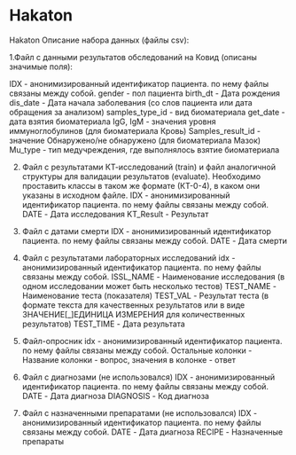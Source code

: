 # Hakaton
Hakaton
Описание набора данных (файлы csv):

1.Файл с данными результатов обследований на Ковид (описаны значимые поля):

IDX		- анонимизированный идентификатор пациента. по нему файлы связаны между собой.
gender		- пол пациента
birth_dt	- Дата рождения
dis_date	- Дата начала заболевания (со слов пациента или дата обращения за анализом)
samples_type_id	- вид биоматериала
get_date	- дата взятия биоматериала
IgG, IgM	- значения уровня иммуноглобулинов (для биоматериала Кровь)
Samples_result_id	- значение Обнаружено/не обнаружено (для биоматериала Мазок)
Mu_type		- тип медучреждения, где выполнялось взятие биоматериала

2. Файл с результатами КТ-исследований (train) и файл аналогичной структуры для валидации результатов (evaluate).
Необходимо проставить классы в таком же формате (КТ-0-4), в каком они указаны в исходном файле.
IDX		- анонимизированный идентификатор пациента. по нему файлы связаны между собой.
DATE		- Дата исследования
KT_Result	- Результат

3. Файл с датами смерти
IDX		- анонимизированный идентификатор пациента. по нему файлы связаны между собой.
DATE		- Дата смерти

4. Файл с результатами лабораторных исследований
idx		- анонимизированный идентификатор пациента. по нему файлы связаны между собой.
ISSL_NAME	- Наименование исследования (в одном исследовании может быть несколько тестов)
TEST_NAME	- Наименование теста (показателя)
TEST_VAL	- Результат теста (в формате текста для качественных результатов или в виде ЗНАЧЕНИЕ[_]ЕДИНИЦА ИЗМЕРЕНИЯ для количественных результатов)
TEST_TIME	- Дата результата

5. Файл-опросник
idx		- анонимизированный идентификатор пациента. по нему файлы связаны между собой.
Остальные колонки	- Название колонки - вопрос, значения в колонке - ответ


6. Файл с диагнозами (не использовался)
IDX		- анонимизированный идентификатор пациента. по нему файлы связаны между собой.
DATE		- Дата диагноза
DIAGNOSIS	- Код диагноза

7. Файл с назначенными препаратами (не использовался)
IDX		- анонимизированный идентификатор пациента. по нему файлы связаны между собой.
DATE		- Дата диагноза
RECIPE		- Назначенные препараты
